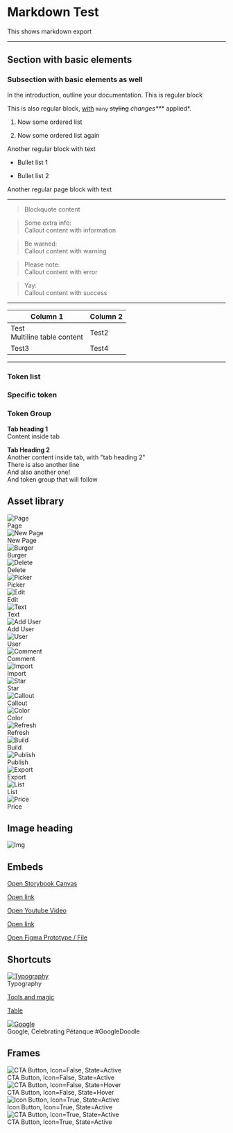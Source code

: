 # Markdown Test

This shows markdown export

---

## Section with basic elements

### Subsection with basic elements as well

In the introduction, outline your documentation. This is regular block

This is also regular block, [with](https://testing.test/) `many` ~~styling~~ _changes**_* applied*.

1. Now some ordered list

1. Now some ordered list again

Another regular block with text

- Bullet list 1

- Bullet list 2

Another regular page block with text

---

> Blockquote content

> Some extra info:  
> Callout content with information

> Be warned:  
> Callout content with warning

> Please note:  
> Callout content with error

> Yay:  
> Callout content with success

---

  
| Column 1 | Column 2 |  
| --- | --- |  
| Test<br>Multiline table content | Test2 |  
| Test3 | Test4 |  


---

### Token list

### Specific token

### Token Group

  
**Tab heading 1**  
Content inside tab  
  
**Tab Heading 2**  
Another content inside tab, with "tab heading 2"  
There is also another line  
And also another one!  
And token group that will follow  
  


## Asset library

  
![Page](https://studio-assets-dev.supernova.io/design-systems/1956/4d8489d3-e026-4a14-a912-b895a9f274de.png?Expires=1982880000&Policy=eyJTdGF0ZW1lbnQiOlt7IlJlc291cmNlIjoiaHR0cHM6Ly9zdHVkaW8tYXNzZXRzLWRldi5zdXBlcm5vdmEuaW8vZGVzaWduLXN5c3RlbXMvMTk1Ni80ZDg0ODlkMy1lMDI2LTRhMTQtYTkxMi1iODk1YTlmMjc0ZGUucG5nIiwiQ29uZGl0aW9uIjp7IkRhdGVMZXNzVGhhbiI6eyJBV1M6RXBvY2hUaW1lIjoxOTgyODgwMDAwfX19XX0_&Signature=LW~a1N0ctJCwoKEHCFc0OSegPvT1Fz0yNr9lmWI49PU1YpaOOVesuDQ2efan0LuezbCMgL0FoAyweAF8yNNME1ZZfSUJi8bGVPrcVAfm5yNajbkaXAVUN3WfbJQZ-nzZwB2V~wnKm5sMvoba5wwCIbCE5Cvkq729N-LaDb7sPVmO6n7lYkR~4bwMpvJNQwQ8ekbi468aMWOfnC4rbRyeoeZRAMG9WE-BhwLgRbzSwwUZVdTgQz5nW~u8aaQy6FJMRGv1Nbe5KaPNdYci7S8krfBMQxWmKnuZFnYHnqoFmrwcoCheN9jQUOeQjJOOcI8BiSb9HSflKD5BvdewQNog4g__&Key-Pair-Id=APKAJGK34LCCAUR7N6LA)  
Page  
![New Page](https://studio-assets-dev.supernova.io/design-systems/1956/d84e4058-5058-4692-a7e5-92bd0a30352e.png?Expires=1982880000&Policy=eyJTdGF0ZW1lbnQiOlt7IlJlc291cmNlIjoiaHR0cHM6Ly9zdHVkaW8tYXNzZXRzLWRldi5zdXBlcm5vdmEuaW8vZGVzaWduLXN5c3RlbXMvMTk1Ni9kODRlNDA1OC01MDU4LTQ2OTItYTdlNS05MmJkMGEzMDM1MmUucG5nIiwiQ29uZGl0aW9uIjp7IkRhdGVMZXNzVGhhbiI6eyJBV1M6RXBvY2hUaW1lIjoxOTgyODgwMDAwfX19XX0_&Signature=RZuN9Y8tAJDK~gJ8noDyFMJJjIJb2f-2AfsDIHtv0qIM~BwjKbOjLAssMrmXCAw~1XGJ5u9RAkOVTWfpfkaS5PewT3HOTOtoINXfNmWRpGL9i9YjbQTRVkbVYPGP61w-qqLYXcMJxcotkqnNxDXFUi8gop--A~JWMhAtBqzyf2GpVhvQU7JOvuoUjd7C2hdx7ZSV4KQMhrzwCNNaEpm0ONOwW02J1dJU02TjYx6yliP9rcPQquUp6P-DY2hNKUJETtWHPqUCDx1EocZLn-sDUiOXVkLnRCb3DqaD19RwdK--qxLEghxGHd3pamrpjpM4Zyv~fWPONWM4uPpqyGKBJA__&Key-Pair-Id=APKAJGK34LCCAUR7N6LA)  
New Page  
![Burger](https://studio-assets-dev.supernova.io/design-systems/1956/a4e6a3f3-d693-4e7f-8188-07d90646bc05.png?Expires=1982880000&Policy=eyJTdGF0ZW1lbnQiOlt7IlJlc291cmNlIjoiaHR0cHM6Ly9zdHVkaW8tYXNzZXRzLWRldi5zdXBlcm5vdmEuaW8vZGVzaWduLXN5c3RlbXMvMTk1Ni9hNGU2YTNmMy1kNjkzLTRlN2YtODE4OC0wN2Q5MDY0NmJjMDUucG5nIiwiQ29uZGl0aW9uIjp7IkRhdGVMZXNzVGhhbiI6eyJBV1M6RXBvY2hUaW1lIjoxOTgyODgwMDAwfX19XX0_&Signature=NExjzytfgIaS2uJpBMnQ6jXIDb8ZeJKwdkZ81Phd0aNqQTWcLXFPSKpXLckZbDBBMUaN3lHy-NLFaoBPQtGeFWpLsIBCV-DlNtUOIRV8kjzcePR4dFjLzIMN2KcHGdwWeYl4bC5~HlDXB6dGzPjf10vxT4brRIoQf98K0eA3YcvUP0VqpFuhHgsbvTkM1Oa3B6R97KeZAOkNVhEJka-sVyPMCn-c1PUx-dS3Xo7EAt6~S0YVCUmXh7B2iQERTEJxjBHIHuOmnySUE1G3j6KhPei~FazvFAFNBkaF3olugcuw5bSH-Oud22-q2OVtWiGT4CTPCNI5QQlc0DGTbrLm-Q__&Key-Pair-Id=APKAJGK34LCCAUR7N6LA)  
Burger  
![Delete](https://studio-assets-dev.supernova.io/design-systems/1956/d6783bb4-47d8-4c16-b50d-cc527cebefe2.png?Expires=1982880000&Policy=eyJTdGF0ZW1lbnQiOlt7IlJlc291cmNlIjoiaHR0cHM6Ly9zdHVkaW8tYXNzZXRzLWRldi5zdXBlcm5vdmEuaW8vZGVzaWduLXN5c3RlbXMvMTk1Ni9kNjc4M2JiNC00N2Q4LTRjMTYtYjUwZC1jYzUyN2NlYmVmZTIucG5nIiwiQ29uZGl0aW9uIjp7IkRhdGVMZXNzVGhhbiI6eyJBV1M6RXBvY2hUaW1lIjoxOTgyODgwMDAwfX19XX0_&Signature=c-VYnoZbZgvuTWijwy2FEnJ9GkQzmX04TyG0DnEQy8qDdOsfJIY57oCmuxalFOMhmPKV~pw87tpqniWE3BUO8a3A2scKVNbL40Qmj8ooP8nMqTZD7jJ~baU6HBvvaiXnaemDstqclWI-S6fWxwEEmHupIfgkNPfrJRSyZUVN8q5uzENnI5a9B2q-PfgSzR0BX7q~LiX4HWpEAL7w87YAJyd8DR6YyZvGR5PvQT0suu1r3mnB1hslauueirCyVvfxn7-oWkrTab696NntAOtFFRAALi3rszvsE7ndx4zrtFv2qCJrR3d1LAnRPBQw9tJ-Jl958r6VOzdYJLk~Kn3k8w__&Key-Pair-Id=APKAJGK34LCCAUR7N6LA)  
Delete  
![Picker](https://studio-assets-dev.supernova.io/design-systems/1956/e97b5689-c214-4fb0-8385-65678a8aff1c.png?Expires=1982880000&Policy=eyJTdGF0ZW1lbnQiOlt7IlJlc291cmNlIjoiaHR0cHM6Ly9zdHVkaW8tYXNzZXRzLWRldi5zdXBlcm5vdmEuaW8vZGVzaWduLXN5c3RlbXMvMTk1Ni9lOTdiNTY4OS1jMjE0LTRmYjAtODM4NS02NTY3OGE4YWZmMWMucG5nIiwiQ29uZGl0aW9uIjp7IkRhdGVMZXNzVGhhbiI6eyJBV1M6RXBvY2hUaW1lIjoxOTgyODgwMDAwfX19XX0_&Signature=YQeOZCfjK1l1dV9J~KRFHtNf2SOmMiSxukQGki1rySpvR~w2qTv9t8q10wa93WirAAKGOZ0QEyGOJk9-9mFUg0oYSS4sv-sPyzfKv24TkZqXMqA2u05baEu8AVg6tSyMxdYfdzgpqahYrrc8G~DDfIT-pZhd8gLmb0P-wILE0h4PaTDL27iJxJWZrkgIE33YqN~dh3b-PUpiMZuZrqNoCxJ-D6~iUiRe1fRdN5sA6hnTpFq51GztfEo4XnMzoRSPz7msyCZKNG1KVeiy268h21Mazr~YNsDPIl0eo6Je2lp2d6w6ka~hG4HP0scLDktOhFz7hq1MpgkgCZcXnH8ZmA__&Key-Pair-Id=APKAJGK34LCCAUR7N6LA)  
Picker  
![Edit](https://studio-assets-dev.supernova.io/design-systems/1956/a26a73cc-5736-4cef-b9ca-ef302a7797b2.png?Expires=1982880000&Policy=eyJTdGF0ZW1lbnQiOlt7IlJlc291cmNlIjoiaHR0cHM6Ly9zdHVkaW8tYXNzZXRzLWRldi5zdXBlcm5vdmEuaW8vZGVzaWduLXN5c3RlbXMvMTk1Ni9hMjZhNzNjYy01NzM2LTRjZWYtYjljYS1lZjMwMmE3Nzk3YjIucG5nIiwiQ29uZGl0aW9uIjp7IkRhdGVMZXNzVGhhbiI6eyJBV1M6RXBvY2hUaW1lIjoxOTgyODgwMDAwfX19XX0_&Signature=QmdYipFiWmEUINKew8JyE1Tte3V7zJXutKJtpFP4xvol3aMgnMJtCet9aCM~ZEQOJ8occyfqc00XEUuxMBEF1Fb~A7Fd9qISs3lllBvDjOR~HmCsVr1R0iNcb4-JyEobgTPldkzUqWIEAWVMe5BE34qVAurn9ZvJpwr5hJLmHyCtdK3KNGcqJSDIGCTSNrvWN6cOnbZkmuoS0nuQQo5yj1-1GeN2X7OU4~tv6cCvy7kTSvnCjBEJJP44OBD9Bn~JD3I7PPC55ska4J-LxJEz6NErFhUPvyYu2Oy1hZpKP5~uxj1ZbwvXRCBmF2Rz3CtDQw5DpHt9f0XXa-SehMhjLg__&Key-Pair-Id=APKAJGK34LCCAUR7N6LA)  
Edit  
![Text](https://studio-assets-dev.supernova.io/design-systems/1956/5f7f6e8a-8df4-4ac6-b070-314d064c56e3.png?Expires=1982880000&Policy=eyJTdGF0ZW1lbnQiOlt7IlJlc291cmNlIjoiaHR0cHM6Ly9zdHVkaW8tYXNzZXRzLWRldi5zdXBlcm5vdmEuaW8vZGVzaWduLXN5c3RlbXMvMTk1Ni81ZjdmNmU4YS04ZGY0LTRhYzYtYjA3MC0zMTRkMDY0YzU2ZTMucG5nIiwiQ29uZGl0aW9uIjp7IkRhdGVMZXNzVGhhbiI6eyJBV1M6RXBvY2hUaW1lIjoxOTgyODgwMDAwfX19XX0_&Signature=JCWOvns5NSKsMObugb2AKHjUYrVRuQ2H4PHlSGXBnFJUN-U5gU-g9G0tNFgrUy1ZJ9F98EVYV1jFqaoX3Unt1cHW0pxfW0iHySQSCFQY1BcbuY2WrSva4zpcjj2zRe417iimY6-v-AZxAYBRdbPcfJdZsJ8r4SENcbt6EDK8MLowWzOfxNl1DajdhdznJuXbXwkyLDxbmKpTIa4myvkXsu3dEq-MTt-YaNQG4W3-3P7GVadmP6Yf2ulyUBZawofNdr8PLLOOPCalm1n~JMjmbYMy3cJU2fFM5dDtadwHojtRSF6bV~Sn-hqpp8D32XmbZ16xu0aA7lLCYEY2d~xGUg__&Key-Pair-Id=APKAJGK34LCCAUR7N6LA)  
Text  
![Add User](https://studio-assets-dev.supernova.io/design-systems/1956/5f92ca8b-0f21-490b-a893-818be4b0efa8.png?Expires=1982880000&Policy=eyJTdGF0ZW1lbnQiOlt7IlJlc291cmNlIjoiaHR0cHM6Ly9zdHVkaW8tYXNzZXRzLWRldi5zdXBlcm5vdmEuaW8vZGVzaWduLXN5c3RlbXMvMTk1Ni81ZjkyY2E4Yi0wZjIxLTQ5MGItYTg5My04MThiZTRiMGVmYTgucG5nIiwiQ29uZGl0aW9uIjp7IkRhdGVMZXNzVGhhbiI6eyJBV1M6RXBvY2hUaW1lIjoxOTgyODgwMDAwfX19XX0_&Signature=V0Hbn1tkjZnOaNhLOLC3Y1hhtODb2eIAWqQzT7tfpRvTMZCqIv17-SJYonxU~7XM1CCfc5QCgF81jelzlJpB~MO~2QI~ODEZIhBhlllL-Qdnq~oBemB~QKvkmomI7w4-Ol7pkPwGMpyLOtVxDIW~PxADyAmcFkPS0xtr3tMJRBIdiDa1IcE9-wucg4wknPJmHv4IK~fZbWM2t3t3~pKtSrQg15PqiY7oBC~VjJifdtn80Q0LflQ6ZlJk~rvIo2QGNzTjSkJhf9G98INLWcGGbWEzUByI3kkUo1fHTS8HsRy-QZQ7PNH~B32jcqbzx1ibvuU7IWZaH~Stp1oTu902VQ__&Key-Pair-Id=APKAJGK34LCCAUR7N6LA)  
Add User  
![User](https://studio-assets-dev.supernova.io/design-systems/1956/6fbc4ce9-81e8-478f-9275-b5fdec8bf2cd.png?Expires=1982880000&Policy=eyJTdGF0ZW1lbnQiOlt7IlJlc291cmNlIjoiaHR0cHM6Ly9zdHVkaW8tYXNzZXRzLWRldi5zdXBlcm5vdmEuaW8vZGVzaWduLXN5c3RlbXMvMTk1Ni82ZmJjNGNlOS04MWU4LTQ3OGYtOTI3NS1iNWZkZWM4YmYyY2QucG5nIiwiQ29uZGl0aW9uIjp7IkRhdGVMZXNzVGhhbiI6eyJBV1M6RXBvY2hUaW1lIjoxOTgyODgwMDAwfX19XX0_&Signature=RboWI1MCT4P-RF0fJ7Z-C4oPWx1ASxAVdVsHSu8jX--QGC6X1qP9cEZ2GkVoz3uvHdjzsvgQzFK6IxtfL8o1NoTv2IITKq1etiSuGaQLbSK6ojcRB90ppkWuuoK231sy8kHS6Uhm8bcwDmpH7WN8FddvfRoCStqeD6MaLbyi4cB4zuDPsQZp6OBOsDVXWoP2Y4vHsUYIumJF9HhUnBzQnpsejCWYruRez6zA~3N9euQGwvjsHdNEnzS4YfseU2s6WITVSTgvr4AHjMltoU4r8dIZU94dsOGMj-5bG0RmvORlHPQRfGZoO50d4mBZEfRv4XLXgdrgOUEQNQfZPurvnQ__&Key-Pair-Id=APKAJGK34LCCAUR7N6LA)  
User  
![Comment](https://studio-assets-dev.supernova.io/design-systems/1956/8f0893ec-445c-48ea-8284-d5946aa75f80.png?Expires=1982880000&Policy=eyJTdGF0ZW1lbnQiOlt7IlJlc291cmNlIjoiaHR0cHM6Ly9zdHVkaW8tYXNzZXRzLWRldi5zdXBlcm5vdmEuaW8vZGVzaWduLXN5c3RlbXMvMTk1Ni84ZjA4OTNlYy00NDVjLTQ4ZWEtODI4NC1kNTk0NmFhNzVmODAucG5nIiwiQ29uZGl0aW9uIjp7IkRhdGVMZXNzVGhhbiI6eyJBV1M6RXBvY2hUaW1lIjoxOTgyODgwMDAwfX19XX0_&Signature=duxasw~bfgz~jwPAmwSYEQl2Rp4cnfheQlFC2eupUwrs5cCbBzgjA8H6fi9CNejql3y0FRyYiAuwWFx8hx~gGxkCE5p7mys-EhIHo2TwoDpj5pcLsZY8q28GR0mzNUzj8SibOSRvSbienB6AI7Jr3DBJMuqPuHAWOYW2qgR0YbF0Us5Vp4nAhQ40U2ZR2Ff217jT2RBZEOP0GCk5vpENQECXz9dv9rHqIndDdWg6ciLC8S9do8PobJdHot41MfLEoc8eMy92zcxknW2v5JnMWUTk2s-kGkKad0ozzzbk-wj79M8FTrwg6PEbx-I4k9zOcQvmUboxeK1G34KOkcj2xw__&Key-Pair-Id=APKAJGK34LCCAUR7N6LA)  
Comment  
![Import](https://studio-assets-dev.supernova.io/design-systems/1956/66e179d4-d789-4ba2-8176-a263ded6c3cf.png?Expires=1982880000&Policy=eyJTdGF0ZW1lbnQiOlt7IlJlc291cmNlIjoiaHR0cHM6Ly9zdHVkaW8tYXNzZXRzLWRldi5zdXBlcm5vdmEuaW8vZGVzaWduLXN5c3RlbXMvMTk1Ni82NmUxNzlkNC1kNzg5LTRiYTItODE3Ni1hMjYzZGVkNmMzY2YucG5nIiwiQ29uZGl0aW9uIjp7IkRhdGVMZXNzVGhhbiI6eyJBV1M6RXBvY2hUaW1lIjoxOTgyODgwMDAwfX19XX0_&Signature=ggjWw7aGzh9uywjagpDOL-ZE97SLymdCefgfZtSW5UJppNcS--aou7VjL7T-EOXkF8ounWEhX4K7Wgg9tvJPnIzK5p2sEW~HsBVYvIdOKOKzczErHz0BhH59O5fKydkFHTH2chDhBNj5ns4DLlgQsC1d8hbpIYUM31ibo24GMhGVyFSOl1e~Cq0LXSPRWuwK9jMnSggv-JBUpHe6mLBiR9dLXyUUdV5Ob8SxoXOwfNV3ZjI4pESXonpz2rXeqLzaaZ61igfekAPuM5~-1T56IjpHFKQisP3dL9MMuJQFz1vpYfj5aPg99tlHoH~V4sER6emLSlwYxN0z-kQOd1LNPQ__&Key-Pair-Id=APKAJGK34LCCAUR7N6LA)  
Import  
![Star](https://studio-assets-dev.supernova.io/design-systems/1956/bccfce05-20b2-4e79-9dfd-75695cb30632.png?Expires=1982880000&Policy=eyJTdGF0ZW1lbnQiOlt7IlJlc291cmNlIjoiaHR0cHM6Ly9zdHVkaW8tYXNzZXRzLWRldi5zdXBlcm5vdmEuaW8vZGVzaWduLXN5c3RlbXMvMTk1Ni9iY2NmY2UwNS0yMGIyLTRlNzktOWRmZC03NTY5NWNiMzA2MzIucG5nIiwiQ29uZGl0aW9uIjp7IkRhdGVMZXNzVGhhbiI6eyJBV1M6RXBvY2hUaW1lIjoxOTgyODgwMDAwfX19XX0_&Signature=Cs6tvCxBYbv7Ls3wPHB8~DnVi0YFOKvIjeh1VzATFA59lBt7VaPj0BNHuOJV8xtO0NvLCsfT06gNT3f2U~oWrGyA6XRm6Kh61IQWsLv3BHk2GxfwZV0Cdp34iWgSp7a8D1UDWxmgz3ZMN7OleuVzRPJf0rGuXW6ahMn~jhDatvF599nxeZXbmcuiRfZ9YclkCdkkWPrqzkLfbuJbG3Q0hA9-FC5A0809MWhp71CLUpx81byEy42pP921hWU56rLxg76bLrhEpLTvq0Syd8dgb1x1q62tqPmoDxUIA92V9A5~2c33fy51LSf9aoe7T7bFBK46WuwBNk9CplnZltEmaQ__&Key-Pair-Id=APKAJGK34LCCAUR7N6LA)  
Star  
![Callout](https://studio-assets-dev.supernova.io/design-systems/1956/aabb8443-9168-48c4-9023-9cd7cacdd178.png?Expires=1982880000&Policy=eyJTdGF0ZW1lbnQiOlt7IlJlc291cmNlIjoiaHR0cHM6Ly9zdHVkaW8tYXNzZXRzLWRldi5zdXBlcm5vdmEuaW8vZGVzaWduLXN5c3RlbXMvMTk1Ni9hYWJiODQ0My05MTY4LTQ4YzQtOTAyMy05Y2Q3Y2FjZGQxNzgucG5nIiwiQ29uZGl0aW9uIjp7IkRhdGVMZXNzVGhhbiI6eyJBV1M6RXBvY2hUaW1lIjoxOTgyODgwMDAwfX19XX0_&Signature=DkPz~I9Lk~GgAvGr9E5bwBaa8ypIaKm2MwetBfnp~vLNr6v~rB~BDHrIt6Vsja7WbJNMuqUt-fwyUiJLE42pVME0~W7eXH-fMGw49c8Wr7hsf1r~25zZKJc57UkYrKDV0zeP3Nbv5TqUBj8g-nJ6fBjygj7rVT5M63qTq2TL~SpfprwkJPrSP33Opu7m12D6iARfE2cBkSMoJq2bBZzgIm-~adf4HDLqkUl51MZNlOWfwNPd-9omYs5MfqsgVkUq1GZ8YdMB6ZuvWPyXcjVbem7Mc74PhAx0QOpH66B95FV5YNJTEAOouS6VuCe4sU6ke0kq6ae3jgrwvB3eaA1o~A__&Key-Pair-Id=APKAJGK34LCCAUR7N6LA)  
Callout  
![Color](https://studio-assets-dev.supernova.io/design-systems/1956/578baa03-7434-46b4-b4d8-1aa583b04790.png?Expires=1982880000&Policy=eyJTdGF0ZW1lbnQiOlt7IlJlc291cmNlIjoiaHR0cHM6Ly9zdHVkaW8tYXNzZXRzLWRldi5zdXBlcm5vdmEuaW8vZGVzaWduLXN5c3RlbXMvMTk1Ni81NzhiYWEwMy03NDM0LTQ2YjQtYjRkOC0xYWE1ODNiMDQ3OTAucG5nIiwiQ29uZGl0aW9uIjp7IkRhdGVMZXNzVGhhbiI6eyJBV1M6RXBvY2hUaW1lIjoxOTgyODgwMDAwfX19XX0_&Signature=lGqLopIhN0BPcpOWD96mj4O71UK7uAjnoUmSRLlxxPt2ef~HsiERPdnWBeH3P~sPUi82AYvv1MUwVMYWIQnJ9DUYS0euceyQu9Pm1kZ3X4JbCWakt-FqqL3OZCYTLDOvVYn8uVKcNCMxnN7fQKdN3LNUYZ4DX5bDN04lQ7scnlQBidPBd7zTGUyD00cTHoHRY1O3gy~7qpbr~ycx3DJA0V3ydenTvAjnap5YcQx2CnX~KB1Y8Fswrgkpjszas3XJmJ4u9~f6-fFt31BIKmOizK4hUWw3J0QeRVnL4HV23QegLi41N5B0lDiRq4qo3Q9ik8vSrQWeBTY9FIn-Q6SJjw__&Key-Pair-Id=APKAJGK34LCCAUR7N6LA)  
Color  
![Refresh](https://studio-assets-dev.supernova.io/design-systems/1956/d1f2cc54-f0f3-4a35-96f5-b60593166f07.png?Expires=1982880000&Policy=eyJTdGF0ZW1lbnQiOlt7IlJlc291cmNlIjoiaHR0cHM6Ly9zdHVkaW8tYXNzZXRzLWRldi5zdXBlcm5vdmEuaW8vZGVzaWduLXN5c3RlbXMvMTk1Ni9kMWYyY2M1NC1mMGYzLTRhMzUtOTZmNS1iNjA1OTMxNjZmMDcucG5nIiwiQ29uZGl0aW9uIjp7IkRhdGVMZXNzVGhhbiI6eyJBV1M6RXBvY2hUaW1lIjoxOTgyODgwMDAwfX19XX0_&Signature=UaYwN78abLbS~yeFiKuzbCalg~Hm36YwtdLYled421bXeAwtx8yPSsC2RoqMTJw9qjfg-V3xBdgqg3PlLkdfdqz6FfzYJl5DNeFIwmvkoV6jXDjYIUDOj6Y0VBRdHPpV-siUShQLhkJu1bF49wNG05rDkyaG6KIuiXVOGC1d8hjCDOYecWI4pLyVoD7UWiemiumRrWZU9SMDOXIr6aVoRvf0kb9JFpVyHbanOPzqHBt8ldBNF-uk9E0Wm8QrCCzynWzp6VXt8yT3V9089mG8UfQ14VvxVGC9xPjNH2LGRkEmMx4lkwmrebxYmq1sPZfnzaX00y72TRK6asyO0oS7xw__&Key-Pair-Id=APKAJGK34LCCAUR7N6LA)  
Refresh  
![Build](https://studio-assets-dev.supernova.io/design-systems/1956/b47fc84a-ee71-4ce3-a299-e1b47c1d8f5d.png?Expires=1982880000&Policy=eyJTdGF0ZW1lbnQiOlt7IlJlc291cmNlIjoiaHR0cHM6Ly9zdHVkaW8tYXNzZXRzLWRldi5zdXBlcm5vdmEuaW8vZGVzaWduLXN5c3RlbXMvMTk1Ni9iNDdmYzg0YS1lZTcxLTRjZTMtYTI5OS1lMWI0N2MxZDhmNWQucG5nIiwiQ29uZGl0aW9uIjp7IkRhdGVMZXNzVGhhbiI6eyJBV1M6RXBvY2hUaW1lIjoxOTgyODgwMDAwfX19XX0_&Signature=lfTJV~xXhx9LaC7mMLUFsMMFANaKIPk3MesL9yuCTVUytr30L1ZO46mXXdcvAr6GGGUGlykYYtJuMn-grXdEE~FA-4P1ekbN9EF-U5bVnIQBtER7nmKemnuwpVexkiXVtvt~QS0O6qBJ-lpVU53WiJ06l7DvxRdJBN97-91Khop9twp2M29nYDKLFUpaitrSa90oAGyXiRz4SF1kqzRkBmQ99si1DSVQrJoMkZb3vzRgcnPcKPM-zeGfHAc5Jp9F8-ua4S3ZI-XaP0fPcFQKCbXir2S4cOUqP0xT~jGvAkJe9ex9CDCSKhbkZQsOagk40PUUamrGU1d3MmD9XxMukQ__&Key-Pair-Id=APKAJGK34LCCAUR7N6LA)  
Build  
![Publish](https://studio-assets-dev.supernova.io/design-systems/1956/621dd987-0896-4523-9468-18ff43eb9ab0.png?Expires=1982880000&Policy=eyJTdGF0ZW1lbnQiOlt7IlJlc291cmNlIjoiaHR0cHM6Ly9zdHVkaW8tYXNzZXRzLWRldi5zdXBlcm5vdmEuaW8vZGVzaWduLXN5c3RlbXMvMTk1Ni82MjFkZDk4Ny0wODk2LTQ1MjMtOTQ2OC0xOGZmNDNlYjlhYjAucG5nIiwiQ29uZGl0aW9uIjp7IkRhdGVMZXNzVGhhbiI6eyJBV1M6RXBvY2hUaW1lIjoxOTgyODgwMDAwfX19XX0_&Signature=VTpmMyWOrpJ57P9-Q2VNa-rVbu88p1xZyc1HTqP5ye67x5iWPJwZfA7IGnas1C1C-PFeDXBhg2Zk0naSdBeYVtCVyn6kJHfLIkRE0ZD6VRgvVJbBk8ieIf3B1GR8R~eRZRXB3wEkzxS36s0V5flnb9fA89Lq~4uNDohJyQShMrQBiK~VZQDAzT0BE~9Wta2b-rU6DrSME~fVl1TxpIBSDsi6iJxvdB08A-rJno57w0vFPvGsMjnMRgbNoWOu-7KbRvfB1mvftQaIl-Qzmw5zEzPYbzj~DD3Q6zyXrqt5J5d4ztaY4owkYU3HFzToByShs1iZ7Cmvgr6KryWVqXsUZw__&Key-Pair-Id=APKAJGK34LCCAUR7N6LA)  
Publish  
![Export](https://studio-assets-dev.supernova.io/design-systems/1956/1b78285f-dd81-497a-8d4a-a8aceb878e8a.png?Expires=1982880000&Policy=eyJTdGF0ZW1lbnQiOlt7IlJlc291cmNlIjoiaHR0cHM6Ly9zdHVkaW8tYXNzZXRzLWRldi5zdXBlcm5vdmEuaW8vZGVzaWduLXN5c3RlbXMvMTk1Ni8xYjc4Mjg1Zi1kZDgxLTQ5N2EtOGQ0YS1hOGFjZWI4NzhlOGEucG5nIiwiQ29uZGl0aW9uIjp7IkRhdGVMZXNzVGhhbiI6eyJBV1M6RXBvY2hUaW1lIjoxOTgyODgwMDAwfX19XX0_&Signature=bdn9QoBSJNdeWQnrMbWBDFFFY2A2wEljywbIYWfr2PbJIXypyKYmWq4GvSQJu-1E3EKwmaTX33mmlpruGs3pMslQutjykidpCVEZ6MbKSnlxOIjXIbeFyyLt5KWesVWBHpmvrfI1O7sB~kvIH8LBCJUDcPhVr6AUZwJqCNin5~7d2GjEelz2RdiOvQjlc8WVASPkXz53GT-fDq-30duhi8Udc4wQFiE3ZuM4YFemHz4dopJ7Iopx6nMLIyvFqDxLFqOykW3HkyorWStlG0DWhaNtJgeFg910aMacYnpfBLOlh14gmFjop81W5jFm6mNIHOAVTk034wfq232awBJTSA__&Key-Pair-Id=APKAJGK34LCCAUR7N6LA)  
Export  
![List](https://studio-assets-dev.supernova.io/design-systems/1956/fa4c8248-4948-483e-b1ad-e2a43d62a9ff.png?Expires=1982880000&Policy=eyJTdGF0ZW1lbnQiOlt7IlJlc291cmNlIjoiaHR0cHM6Ly9zdHVkaW8tYXNzZXRzLWRldi5zdXBlcm5vdmEuaW8vZGVzaWduLXN5c3RlbXMvMTk1Ni9mYTRjODI0OC00OTQ4LTQ4M2UtYjFhZC1lMmE0M2Q2MmE5ZmYucG5nIiwiQ29uZGl0aW9uIjp7IkRhdGVMZXNzVGhhbiI6eyJBV1M6RXBvY2hUaW1lIjoxOTgyODgwMDAwfX19XX0_&Signature=itaDLBhF8ICIlf-20ULuOLWBEicdNZqEj0izAGjgaan2z3qWYxU7rHqYKPPTdld0LUgoW9bFOXqXaGBkVwt7n943vwrnXpWx2lSP1HLQuRPr4MsETJh7qu4us7kYxNNXOrwwW7JS~rrp1Y6fZFwMFDSkCfnwrWJAr5TRhqwICeY9zeao15RipAqrIqntaSeqHeTGMm5Hh2p-DWe4LtoXBmIAjAihjwp~SbPHLwp932G1NwFwllgX~6SaXYH-Oxor7NiYErEcRRbR1xtyg7~WIEqB2F08ri~-DSM~4WDzjqUiyT2dexI5PImZEL6pm4XTjIRjv9~cGy-s~29UXCMCGA__&Key-Pair-Id=APKAJGK34LCCAUR7N6LA)  
List  
![Price](https://studio-assets-dev.supernova.io/design-systems/1956/2ddd24ee-d839-4b3f-9763-00d5134656f3.png?Expires=1982880000&Policy=eyJTdGF0ZW1lbnQiOlt7IlJlc291cmNlIjoiaHR0cHM6Ly9zdHVkaW8tYXNzZXRzLWRldi5zdXBlcm5vdmEuaW8vZGVzaWduLXN5c3RlbXMvMTk1Ni8yZGRkMjRlZS1kODM5LTRiM2YtOTc2My0wMGQ1MTM0NjU2ZjMucG5nIiwiQ29uZGl0aW9uIjp7IkRhdGVMZXNzVGhhbiI6eyJBV1M6RXBvY2hUaW1lIjoxOTgyODgwMDAwfX19XX0_&Signature=HyYBwWVaedn-sn-QzcS2bHU5WmQON71xsoYJl3HWCDPQF5nhGR6LjwjW2-SOl-5kQ9oB72gcBNiwHpwkXOkySLBFYtSdX~9ZriEaDKLl4jlN6MAQE4avexXeEGMPvYwqcllUK-a~MsRHNhpr12hN6zn6uMyjYBgVgLTnQuYiG~cLNkRFIh01MagwLIwaOhH-z3v5IhC17pY-WYeLMNkpNElV8oIb7mz~rQc9S4OqmXR0o5C5ER74P4VKJBPScZdJ5Laih2VSv1OuJUxomFlUh07bRnYqSAIO9qy-mKQCRg8ABKM7m1a-I9bBV16Qe7APSjR4FKh20A4qWCDRhLg4Lw__&Key-Pair-Id=APKAJGK34LCCAUR7N6LA)  
Price  


## Image heading

![Img](https://studio-assets-dev.supernova.io/design-systems/1956/e073b396-76ff-488f-b6a4-0352713b472e.png?Expires=1982880000&Policy=eyJTdGF0ZW1lbnQiOlt7IlJlc291cmNlIjoiaHR0cHM6Ly9zdHVkaW8tYXNzZXRzLWRldi5zdXBlcm5vdmEuaW8vZGVzaWduLXN5c3RlbXMvMTk1Ni9lMDczYjM5Ni03NmZmLTQ4OGYtYjZhNC0wMzUyNzEzYjQ3MmUucG5nIiwiQ29uZGl0aW9uIjp7IkRhdGVMZXNzVGhhbiI6eyJBV1M6RXBvY2hUaW1lIjoxOTgyODgwMDAwfX19XX0_&Signature=Rrair514vF8qsYqJPOOgZzPUt8Y3rDqGq1uyfQBPqOrEqRa0NVeiLTYDE8LV1x1SuKrcEHozmaxVJYA1ATNDnqQdQqnH7~laZh0m4iRdk11mW1ECppRxa-fqJ9hie5lR~CsiDC3jjCX9R0-f21DVqWUlN4JpSO-gI0f5hJ8fgnX7ENxWuOSRHrXvV1ZqqugRV~TGlaZWPlMcHN9rF3H4BadH~IBXb~9ktyCbSMo6Fu93cZ4THKjnbbWi-hwRKQ3AIv6k0CGOz2QhKzfrccG5dVdkxIM1JUf9c~iatGeP8P1juTJ6b4G5dawSa5OcWhap6HkbPRnmbxoqthsuObn-wA__&Key-Pair-Id=APKAJGK34LCCAUR7N6LA)

## Embeds

  
[Open Storybook Canvas](https://storybooks-official.netlify.app/iframe.html?full=1&addons=0&stories=0&panel=false&nav=false&viewMode=story)  


  
[Open link](https://google.com)  


  
[Open Youtube Video](https://www.youtube.com/embed/lj9OgGQ_QkY)  


  
[Open link](https://tesla.com/)  


  
[Open Figma Prototype / File](https://www.figma.com/embed?embed_host=supernova&url=https://www.figma.com/file/uW0yJkw9BYkSRcAfen2Efm/Cloud%2520Components?node-id=97:31)  


## Shortcuts

  
[![Typography](https://studio-assets-dev.supernova.io/design-systems/1956/ad731d61-3e3c-44e5-a290-e88033b1cee5.png?Expires=1982880000&Policy=eyJTdGF0ZW1lbnQiOlt7IlJlc291cmNlIjoiaHR0cHM6Ly9zdHVkaW8tYXNzZXRzLWRldi5zdXBlcm5vdmEuaW8vZGVzaWduLXN5c3RlbXMvMTk1Ni9hZDczMWQ2MS0zZTNjLTQ0ZTUtYTI5MC1lODgwMzNiMWNlZTUucG5nIiwiQ29uZGl0aW9uIjp7IkRhdGVMZXNzVGhhbiI6eyJBV1M6RXBvY2hUaW1lIjoxOTgyODgwMDAwfX19XX0_&Signature=ZXGQC6Cy7S3ot1cT4gh8IvySCB5TEmA-k1PgXJfR5IOC54zQcARdHSnvbagUh6cxtBUs3kygZ8k5oc3lO0hOHH7xnU3iX8QEMmwCSqpoztkzoXSqh5s~kn7prcjPqWwq48MfugLLwaXzd1419qzGyAntANi2gg75SA8vuNbkhi9FgextL9QZVB-7WnCru3VwjIYGK-VXn5FlmdOUegLCcMO6~1FkBoWvQWLjnp8DP-tWgxlYSGqpq5OaTjqR28jgzUIKVm8X6gBYzasIz11Vh~hyns4K~Oz7oI~ox97jjJL75SkOig8VChybiJQBuDxlkPjk2btulUihucjSkAcalg__&Key-Pair-Id=APKAJGK34LCCAUR7N6LA)](./foundations/typography.md)  
Typography  
  
[Tools and magic](./resources/tools-and-magic.md)  
  
[Table](./resources/design-tokens/table.md)  
  
[![Google](https://www.google.com/logos/doodles/2022/celebrating-petanque-6753651837109257-2xa.gif)](https://google.com)  
Google, Celebrating Pétanque #GoogleDoodle  
  


## Frames

  
![CTA Button, Icon=False, State=Active](https://studio-assets-dev.supernova.io/design-systems/1956/52f4b33c-def8-4b80-a10b-e7b5d96ca612.png?Expires=1982880000&Policy=eyJTdGF0ZW1lbnQiOlt7IlJlc291cmNlIjoiaHR0cHM6Ly9zdHVkaW8tYXNzZXRzLWRldi5zdXBlcm5vdmEuaW8vZGVzaWduLXN5c3RlbXMvMTk1Ni81MmY0YjMzYy1kZWY4LTRiODAtYTEwYi1lN2I1ZDk2Y2E2MTIucG5nIiwiQ29uZGl0aW9uIjp7IkRhdGVMZXNzVGhhbiI6eyJBV1M6RXBvY2hUaW1lIjoxOTgyODgwMDAwfX19XX0_&Signature=HakwBrWt5UZ5sxvq~9v6s0UOpChDMbQCH9-8O3YbKI8bhF-K4A725GfQYBpctJmkaGSvE3UdTBKlPwF5QKePgaiA-oxOha3iZ6giWFII6LAm9PzCSJgbvGGhKcLUxgB6ZXVXGq0zumRBjZ26Lh5mdDW~6ygqaUxoNcgH~ilkibhc8lundt2w7LWICexQ6jGxAulDmKmqqcxu9epItKci6-Um8jGC4yh9GaFCC~oLT9P-yzA8IW6wUgWwfArPRxfxV9xUdFq-ecVj~pgYis~5bYxCNlPv69yvWTvZY7DP2g8-2ttmjoKG9b8oi-WLYMIHWf61-fc2B4vYWvXfkKHNdg__&Key-Pair-Id=APKAJGK34LCCAUR7N6LA)  
CTA Button, Icon=False, State=Active  
![CTA Button, Icon=False, State=Hover](https://studio-assets-dev.supernova.io/design-systems/1956/393d1de3-0880-47df-88bf-a8490b6529ec.png?Expires=1982880000&Policy=eyJTdGF0ZW1lbnQiOlt7IlJlc291cmNlIjoiaHR0cHM6Ly9zdHVkaW8tYXNzZXRzLWRldi5zdXBlcm5vdmEuaW8vZGVzaWduLXN5c3RlbXMvMTk1Ni8zOTNkMWRlMy0wODgwLTQ3ZGYtODhiZi1hODQ5MGI2NTI5ZWMucG5nIiwiQ29uZGl0aW9uIjp7IkRhdGVMZXNzVGhhbiI6eyJBV1M6RXBvY2hUaW1lIjoxOTgyODgwMDAwfX19XX0_&Signature=VEd7lQKsWCtErXYLwRpYnNA3HgjeFxMozB2tNPAO1FHuV07pvWlzjmUdd3hTwt0OWVAasp2ImwR~x5bqP~du-855OMFmlOmXHG1TPLX7XQXvAyIkteWs5qomX1v-L-YsqAry06RGefW7PTztZi-i6oeKkIy8HyVeDpxBuzLEjSWMUcWr-DzB9kJ5dxhk7QxUKYrwT4FW~cdRFXAYb7xirzhwH7FbDAcIqDLvHwnQbh5BkJ6Ladpr1R51U-J5EDIPcZaN5SW0jPYQoDJxP~N3TSuv5DGcQ~Mg3QA0HU1QEmqmvSES7OzOseJLa9~7atM60u65gfrrzY-q65o5zycdXA__&Key-Pair-Id=APKAJGK34LCCAUR7N6LA)  
CTA Button, Icon=False, State=Hover  
![Icon Button, Icon=True, State=Active](https://studio-assets-dev.supernova.io/design-systems/1956/8b64b23e-82ce-4692-880b-fd1f7f5ba2f3.png?Expires=1982880000&Policy=eyJTdGF0ZW1lbnQiOlt7IlJlc291cmNlIjoiaHR0cHM6Ly9zdHVkaW8tYXNzZXRzLWRldi5zdXBlcm5vdmEuaW8vZGVzaWduLXN5c3RlbXMvMTk1Ni84YjY0YjIzZS04MmNlLTQ2OTItODgwYi1mZDFmN2Y1YmEyZjMucG5nIiwiQ29uZGl0aW9uIjp7IkRhdGVMZXNzVGhhbiI6eyJBV1M6RXBvY2hUaW1lIjoxOTgyODgwMDAwfX19XX0_&Signature=BodXhxcwnPnRwT0s1Kx9aJEz-sal8gAy0NOeA7NbkhmOqdGvbmXl-bud7HPZ1xiz96fPqvr4kgBLkK0bxtwRdGAXv8TDMvm~KPeOhvUhtD4la6-lM9q2XI6iWfKPganjYT0L6cjrBGUiSMhvFa5hY8w42LHMw7LTdF1comUlJkV8YID54YUwZdwoBm8SOvf-L5KPdo9oCWH9sz631AzCNx7X-1IezxNFKiwvXZpsANJQjO4RMJbnrTYqj1OAMwHNHDtSusx-oFgK67-ZiGj-tHvySQgqT6qahiT7CNOx4kvCDfhLr0yHxkvOTGVU05qiYWZabdUzriHd3N98k7YICQ__&Key-Pair-Id=APKAJGK34LCCAUR7N6LA)  
Icon Button, Icon=True, State=Active  
![CTA Button, Icon=True, State=Active](https://studio-assets-dev.supernova.io/design-systems/1956/8ceb2088-9907-4633-ba65-a0c89f2656d5.png?Expires=1982880000&Policy=eyJTdGF0ZW1lbnQiOlt7IlJlc291cmNlIjoiaHR0cHM6Ly9zdHVkaW8tYXNzZXRzLWRldi5zdXBlcm5vdmEuaW8vZGVzaWduLXN5c3RlbXMvMTk1Ni84Y2ViMjA4OC05OTA3LTQ2MzMtYmE2NS1hMGM4OWYyNjU2ZDUucG5nIiwiQ29uZGl0aW9uIjp7IkRhdGVMZXNzVGhhbiI6eyJBV1M6RXBvY2hUaW1lIjoxOTgyODgwMDAwfX19XX0_&Signature=f5u~4SFZbMtOwfCVnvF-gqwrcz2pz0dRliBZ3oAQ9r7Ib6cyWPoI7UBFI6EfhXzt253Avt555f6Eay3FGZnvNZ~KMd62eXQtYtZWNvyD4pBp9hiOk9dbStTsDvY3J917YMvlssF-cr2LBsIYAJMsj8VJbVxYvD02vyKHIRpqSIZyeBcSBvzgJhiKNwrTeBeMrdOB7fSJNsn880q8qqbk7Vu1vW3YuxcCr2ZLlh-nznm4IQfzaL8TT2wiAMc0uJvOF7tErRFP40NlhRlPVEhp~JzH5ZcmoDZ0N881NsskOEW65nzlcX0Lb8LobB11dHDXMlBdsZw4R2JHnlfdvzyDNg__&Key-Pair-Id=APKAJGK34LCCAUR7N6LA)  
CTA Button, Icon=True, State=Active  
